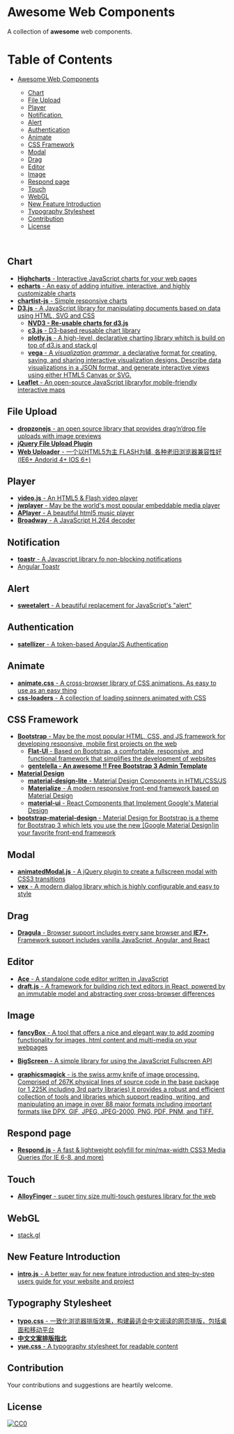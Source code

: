 # Awesome Web Components

A collection of **awesome** web components.

Table of Contents
=================

   * [Awesome Web Components](#awesome-web-components)
      * [Chart](#chart)
      * [File Upload](#file-upload)
      * [Player](#player)
      * [Notification ](#notification)
      * [Alert](#alert)
      * [Authentication](#authentication)
      * [Animate](#animate)
      * [CSS Framework](#css-framework)
      * [Modal](#modal)
      * [Drag](#drag)
      * [Editor](#editor)
      * [Image](#image)
      * [Respond page](#respond-page)
      * [Touch](#touch)
      * [WebGL](#webgl)
      * [New Feature Introduction](#new-feature-introduction)
      * [Typography Stylesheet](#typography-stylesheet)
      * [Contribution](#contribution)
      * [License](#license)

       ​


## Chart

* [**Highcharts** - Interactive JavaScript charts for your web pages](http://www.highcharts.com/) 
* [**echarts** -  An easy of adding intuitive, interactive, and highly customizable charts](https://github.com/ecomfe/echarts)
* [**chartist-js** - Simple responsive charts](https://gionkunz.github.io/chartist-js/)
* [**D3.js** - A JavaScript library for manipulating documents based on data using HTML, SVG and CSS](https://d3js.org/)
  * **[NVD3 - Re-usable charts for d3.js](http://nvd3.org/)**
  * [**c3.js** - D3-based reusable chart library](http://c3js.org/)
  * [**plotly.js** -  A high-level, declarative charting library whitch is build on top of d3.js and stack.gl](https://plot.ly/javascript/)
  * [**vega** - A *visualization grammar*, a declarative format for creating, saving, and sharing interactive visualization designs. Describe data visualizations in a JSON format, and generate interactive views using either HTML5 Canvas or SVG.](https://vega.github.io/vega/)
* [**Leaflet** - An open-source JavaScript libraryfor mobile-friendly interactive maps](http://leafletjs.com/)




## File Upload

* [**dropzonejs** - an open source library that provides drag’n’drop file uploads with image previews](http://www.dropzonejs.com/)
* [**jQuery File Upload Plugin**](https://github.com/blueimp/jQuery-File-Upload)
* [**Web Uploader** - 一个以HTML5为主 FLASH为辅, 各种老旧浏览器兼容性好(IE6+ Andorid 4+ IOS 6+) ](https://github.com/fex-team/webuploader)




## Player

* [**video.js** - An HTML5 & Flash video player](https://github.com/videojs/video.js)
* [**jwplayer** - May be the world's most popular embeddable media player](https://github.com/jwplayer/jwplayer)
* [**APlayer** - A beautiful html5 music player](https://github.com/DIYgod/APlayer)
* [**Broadway** - A JavaScript H.264 decoder](https://github.com/mbebenita/Broadway)




## Notification 

* [**toastr** - A Javascript library fo non-blocking notifications](https://github.com/CodeSeven/toastr)
* [Angular Toastr](https://github.com/Foxandxss/angular-toastr)




## Alert

* [**sweetalert** - A beautiful replacement for JavaScript's "alert"](https://github.com/t4t5/sweetalert)




## Authentication

* [**satellizer** - A token-based AngularJS Authentication](https://github.com/sahat/satellizer)




## Animate

* [**animate.css** - A cross-browser library of CSS animations. As easy to use as an easy thing](https://github.com/daneden/animate.css)
* [**css-loaders** - A collection of loading spinners animated with CSS](https://github.com/lukehaas/css-loaders)




## CSS Framework

* [**Bootstrap** - May be the most popular HTML, CSS, and JS framework for developing responsive, mobile first projects on the web](http://getbootstrap.com/)
  * [**Flat-UI** - Based on Bootstrap, a comfortable, responsive, and functional framework that simplifies the development of websites](https://github.com/designmodo/Flat-UI)
  * [**gentelella - An awesome !! Free Bootstrap 3 Admin Template**](https://github.com/puikinsh/gentelella)
* [**Material Design**](https://material.google.com/)
  * [**material-design-lite** - Material Design Components in HTML/CSS/JS](https://github.com/google/material-design-lite)
  * [**Materialize** -  A modern responsive front-end framework based on Material Design](http://materializecss.com/)
  * [**material-ui** - React Components that Implement Google's Material Design](https://github.com/callemall/material-ui)
* [**bootstrap-material-design** - Material Design for Bootstrap is a theme for Bootstrap 3 which lets you use the new [Google Material Design]in your favorite front-end framework](http://fezvrasta.github.io/bootstrap-material-design/)




## Modal

* [**animatedModal.js** - A jQuery plugin to create a fullscreen modal with CSS3 transitions](http://joaopereirawd.github.io/animatedModal.js/)
* [**vex** - A modern dialog library which is highly configurable and easy to style](https://github.com/hubspot/vex)




## Drag

* [**Dragula** - Browser support includes every sane browser and **IE7+**. Framework support includes vanilla JavaScript, Angular, and React](https://github.com/bevacqua/dragula)




## Editor

* [**Ace** - A standalone code editor written in JavaScript](https://github.com/ajaxorg/ace)
* [**draft.js** - A framework for building rich text editors in React, powered by an immutable model and abstracting over cross-browser differences](https://facebook.github.io/draft-js/)




## Image

* [**fancyBox** - A tool that offers a nice and elegant way to add zooming functionality for images, html content and multi-media on your webpages](http://fancyapps.com/fancybox/)

* [**BigScreen** - A simple library for using the JavaScript Fullscreen API](https://brad.is/coding/BigScreen/)

* [**graphicsmagick** - is the swiss army knife of image processing. Comprised of 267K physical lines of source code in the base package (or 1,225K including 3rd party libraries) it provides a robust and efficient collection of tools and libraries which support reading, writing, and manipulating an image in over 88 major formats including important formats like DPX, GIF, JPEG, JPEG-2000, PNG, PDF, PNM, and TIFF.](http://www.graphicsmagick.org/)




## Respond page

* [**Respond.js** - A fast & lightweight polyfill for min/max-width CSS3 Media Queries (for IE 6-8, and more)](https://github.com/scottjehl/Respond)




## Touch

* [**AlloyFinger** - super tiny size multi-touch gestures library for the web](https://github.com/AlloyTeam/AlloyFinger)


 

## WebGL

* [stack.gl](http://stack.gl/)




## New Feature Introduction

* [**intro.js** - A better way for new feature introduction and step-by-step users guide for your website and project](https://github.com/usablica/intro.js)




## Typography Stylesheet

* [**typo.css** - 一致化浏览器排版效果，构建最适合中文阅读的网页排版，包括桌面和移动平台](https://github.com/sofish/typo.css)
* [**中文文案排版指北**](https://github.com/sparanoid/chinese-copywriting-guidelines)
* [**yue.css** - A typography stylesheet for readable content](https://github.com/lepture/yue.css)




## Contribution

Your contributions and suggestions are heartily welcome.



## License

[![CC0](http://i.creativecommons.org/p/zero/1.0/88x31.png)](http://creativecommons.org/publicdomain/zero/1.0/)



